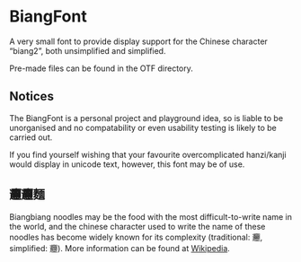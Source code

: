 # BiangFont
A very small font to provide display support for the Chinese character “biang2”, both unsimplified and simplified.

Pre-made files can be found in the OTF directory.

## Notices
The BiangFont is a personal project and playground idea, so is liable to be unorganised and no compatability or even usability testing is likely to be carried out.

If you find yourself wishing that your favourite overcomplicated hanzi/kanji would display in unicode text, however, this font may be of use.

## 𰻞𰻞麵
Biangbiang noodles may be the food with the most difficult-to-write name in the world, and the chinese character used to write the name of these noodles has become widely known for its complexity (traditional: 𰻞, simplified: 𰻝).
More information can be found at [Wikipedia](https://en.wikipedia.org/wiki/Biangbiang_noodles).
